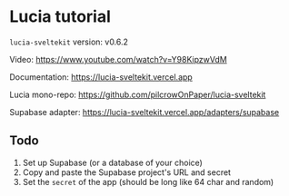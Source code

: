 # Lucia tutorial

`lucia-sveltekit` version: v0.6.2

Video: https://www.youtube.com/watch?v=Y98KipzwVdM

Documentation: https://lucia-sveltekit.vercel.app

Lucia mono-repo: https://github.com/pilcrowOnPaper/lucia-sveltekit

Supabase adapter: https://lucia-sveltekit.vercel.app/adapters/supabase


## Todo

1. Set up Supabase (or a database of your choice)
2. Copy and paste the Supabase project's URL and secret
3. Set the `secret` of the app (should be long like 64 char and random)

